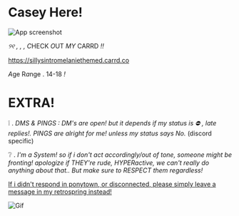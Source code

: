 # Casey Here!

![App screenshot](https://64.media.tumblr.com/f024faf0d3ac448abd9968670d35eee1/3e44826761094ed6-94/s2048x3072/bc61fb75d9cb2814e81f1bbd4689624a69c7cea5.jpg)

*୨୧ , , ,* *C*HECK *O*UT _MY_ CARRD *!!*

https://sillysintromelaniethemed.carrd.co

*A*ge R*a*nge . 14-18 *!*

# EXTRA!
❕   . *DMS & PINGS : DM's are open! but it depends if my status is ⛔ , late replies!. PINGS are alright for me! unless my status says No.* (discord specific)

❔   . *I'm a System! so if i don't act accordingly/out of tone, someone might be fronting! apologize if THEY're rude, HYPERactive, we can't really do anything about that.. But make sure to RESPECT them regardless!*

[If i didn't respond in ponytown, or disconnected, please simply leave a message in my retrospring instead!](https://retrospring.net/@Aramaa)

![Gif](https://64.media.tumblr.com/83cabbb41086e4f05d80c1940fcce243/97c6b23d205e38dd-f7/s540x810/df116b689fa824cda0d87283a7202ab05c418213.gifv)

